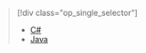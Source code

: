 > [!div class="op_single_selector"]
> * [C#](../articles/iot-hub/iot-hub-csharp-csharp-process-d2c.md)
> * [Java](../articles/iot-hub/iot-hub-java-java-process-d2c.md)
> 
> 



<!--HONumber=Nov16_HO3-->


